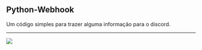 Python-Webhook
 ------------
 
Um código simples para trazer alguma informação para o discord. 

 ------------

<img src="https://i.imgur.com/TDUhtgA.png)" />
